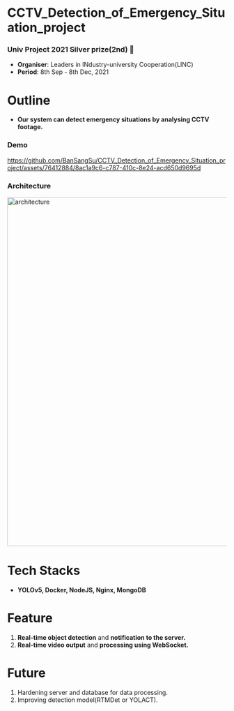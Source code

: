 # CCTV_Detection_of_Emergency_Situation_project
### **Univ Project 2021 Silver prize(2nd) :2nd_place_medal:**  
- **Organiser**: Leaders in INdustry-university Cooperation(LINC)
- **Period**: 8th Sep - 8th Dec, 2021

# Outline
- **Our system can detect emergency situations by analysing CCTV footage.**

### **Demo**
https://github.com/BanSangSu/CCTV_Detection_of_Emergency_Situation_project/assets/76412884/8ac1a9c6-c787-410c-8e24-acd650d9695d  

### **Architecture**
<img src="https://github.com/BanSangSu/CCTV_Detection_of_Emergency_Situation_project/assets/76412884/5401211a-443b-4a3e-9177-90e93566fdd5" alt="architecture" width="800">  


# Tech Stacks
- **YOLOv5, Docker, NodeJS, Nginx, MongoDB**

# Feature
1. **Real-time object detection** and **notification to the server.**
2. **Real-time video output** and **processing using WebSocket.**

# Future
1. Hardening server and database for data processing.
2. Improving detection model(RTMDet or YOLACT).
